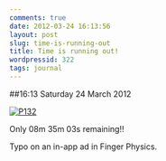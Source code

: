 ```yaml
---
comments: true
date: 2012-03-24 16:13:56
layout: post
slug: time-is-running-out
title: Time is running out!
wordpressid: 322
tags: journal
---
```


##16:13 Saturday 24 March 2012

[![P132](http://getfile1.posterous.com/getfile/files.posterous.com/thunderrabbit/sluquyCJjfjbfgChsnhqvmErFAJxcItCJwzriDddhJHlFbAlsenjtHDqGkxy/p132.jpg.scaled500.jpg)](http://getfile4.posterous.com/getfile/files.posterous.com/thunderrabbit/sluquyCJjfjbfgChsnhqvmErFAJxcItCJwzriDddhJHlFbAlsenjtHDqGkxy/p132.jpg.scaled1000.jpg)

Only 08m 35m 03s remaining!!

Typo on an in-app ad in Finger Physics.
